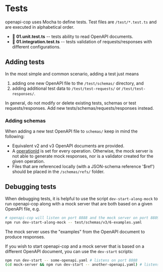 # Tests

openapi-cop uses Mocha to define tests. Test files are `/test/*.test.ts` and are executed in alphabetical
order.

* 📄 **01.unit.test.ts** -- tests ability to read OpenAPI documents.
* 📄 **01.integration.test.ts** -- tests validation of requests/responses with different configurations.

## Adding tests

In the most simple and common scenario, adding a test just means

1. adding one new OpenAPI file to the `/test/schemas/` directory, and
2. adding additional test data to `/test/test-requests/` or `/test/test-responses/`.

In general, do not modify or delete existing tests, schemas or test requests/responses. Add new
tests/schemas/requests/responses instead.

### Adding schemas

When adding a new test OpenAPI file to `schemas/` keep in mind the following:

* Equivalent v2 and v3 OpenAPI documents are provided.
* A [operationId](https://spec.openapis.org/oas/v3.1.0#operation-object) is set for every operation. Otherwise, the
  mock server is not able to generate mock
  responses, nor is a validator created for the given operation.
* Files that are referenced locally (with a JSON-schema reference '$ref') should be placed in the `/schemas/refs/`
  folder.

## Debugging tests

When debugging tests, it is helpful to use the script `dev-start-along-mock` to run openapi-cop along with a mock server
that are both based on a given OpenAPI file, e.g.

````bash
# openapi-cop will listen on port 8888 and the mock server on port 8889
npm run dev-start-along-mock -- test/schemas/v3/6-examples.yaml
````

The mock server uses the "examples" from the OpenAPI document to produce responses.

If you wish to start openapi-cop and a mock server that is based on a different OpenAPI document, you can use
the `dev-start` scripts:

````bash
npm run dev-start -- some-openapi.yaml # listens on port 8888
(cd mock-server && npm run dev-start -- another-openapi.yaml) # listens on port 8889
````
